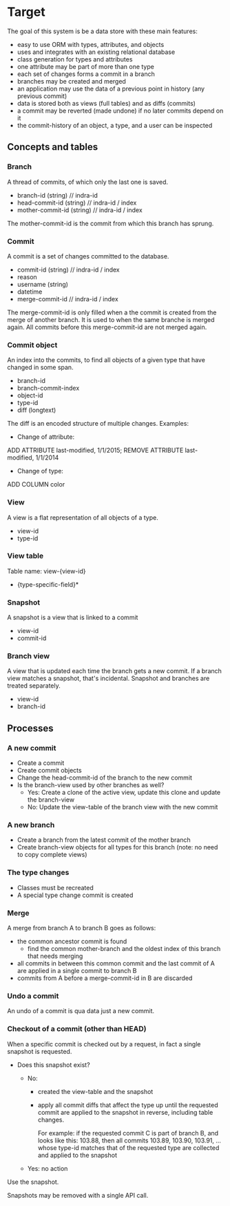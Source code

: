 # Target

The goal of this system is be a data store with these main features:
 
 - easy to use ORM with types, attributes, and objects
 - uses and integrates with an existing relational database 
 - class generation for types and attributes
 - one attribute may be part of more than one type
 - each set of changes forms a commit in a branch
 - branches may be created and merged
 - an application may use the data of a previous point in history (any previous commit)
 - data is stored both as views (full tables) and as diffs (commits)
 - a commit may be reverted (made undone) if no later commits depend on it
 - the commit-history of an object, a type, and a user can be inspected     

## Concepts and tables

### Branch

A thread of commits, of which only the last one is saved.

- branch-id (string) // indra-id
- head-commit-id (string) // indra-id / index
- mother-commit-id (string) // indra-id / index

The mother-commit-id is the commit from which this branch has sprung.

### Commit

A commit is a set of changes committed to the database.

 - commit-id (string) // indra-id / index
 - reason
 - username (string)
 - datetime
 - merge-commit-id // indra-id / index

The merge-commit-id is only filled when a the commit is created from the merge of another branch.
  It is used to when the same branche is merged again. All commits before this merge-commit-id are not merged again. 
  
### Commit object

An index into the commits, to find all objects of a given type that have changed in some span. 

 - branch-id
 - branch-commit-index
 - object-id
 - type-id
 - diff (longtext) 
 
The diff is an encoded structure of multiple changes. Examples:
 
 - Change of attribute:
 
ADD ATTRIBUTE last-modified, 1/1/2015; REMOVE ATTRIBUTE last-modified, 1/1/2014
  
 - Change of type:
  
ADD COLUMN color

### View

A view is a flat representation of all objects of a type.

 - view-id
 - type-id

### View table

Table name: view-{view-id}

 - {type-specific-field}*

### Snapshot

A snapshot is a view that is linked to a commit

 - view-id
 - commit-id

### Branch view

A view that is updated each time the branch gets a new commit.
If a branch view matches a snapshot, that's incidental. Snapshot and branches are treated separately.

 - view-id
 - branch-id

## Processes

### A new commit

 - Create a commit
 - Create commit objects
 - Change the head-commit-id of the branch to the new commit
 - Is the branch-view used by other branches as well?
    - Yes: Create a clone of the active view, update this clone and update the branch-view
    - No: Update the view-table of the branch view with the new commit

### A new branch

 - Create a branch from the latest commit of the mother branch
 - Create branch-view objects for all types for this branch (note: no need to copy complete views)

### The type changes

 - Classes must be recreated
 - A special type change commit is created

### Merge

A merge from branch A to branch B goes as follows:

 - the common ancestor commit is found
    - find the common mother-branch and the oldest index of this branch that needs merging
 - all commits in between this common commit and the last commit of A are applied in a single commit to branch B
 - commits from A before a merge-commit-id in B are discarded
 
### Undo a commit

An undo of a commit is qua data just a new commit.

### Checkout of a commit (other than HEAD)

When a specific commit is checked out by a request, in fact a single snapshot is requested.

 - Does this snapshot exist?
    - No: 
        - created the view-table and the snapshot
        - apply all commit diffs that affect the type up until the requested commit are applied to the snapshot in reverse, 
          including table changes.
          
          For example: if the requested commit C is part of branch B, and looks like this: 103.88, then
          all commits 103.89, 103.90, 103.91, ... whose type-id matches that of the requested type
          are collected and applied to the snapshot
          
    - Yes: no action
    
Use the snapshot.

Snapshots may be removed with a single API call.
